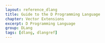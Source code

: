 ```yaml
---
layout: reference_dlang
title: Guide to the D Programming Language
chapter: Vector Extensions
excerpt: D Programming Language
group: DLang
tags: [dlang, dlangref]
---
```

